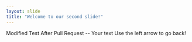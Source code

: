 ```yaml
---
layout: slide
title: "Welcome to our second slide!"
---
```

Modified Test After Pull Request -- Your text
Use the left arrow to go back!
